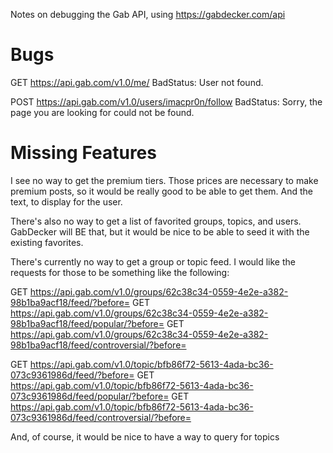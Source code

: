 Notes on debugging the Gab API, using https://gabdecker.com/api

Bugs
====

GET https://api.gab.com/v1.0/me/
  BadStatus: User not found.

POST https://api.gab.com/v1.0/users/imacpr0n/follow
  BadStatus: Sorry, the page you are looking for could not be found. 

Missing Features
================

I see no way to get the premium tiers. Those prices are necessary to make premium posts, so it would be really good to be able to get them. And the text, to display for the user.

There's also no way to get a list of favorited groups, topics, and users. GabDecker will BE that, but it would be nice to be able to seed it with the existing favorites.

There's currently no way to get a group or topic feed. I would like the requests for those to be something like the following:

GET https://api.gab.com/v1.0/groups/62c38c34-0559-4e2e-a382-98b1ba9acf18/feed/?before=
GET https://api.gab.com/v1.0/groups/62c38c34-0559-4e2e-a382-98b1ba9acf18/feed/popular/?before=
GET https://api.gab.com/v1.0/groups/62c38c34-0559-4e2e-a382-98b1ba9acf18/feed/controversial/?before=

GET https://api.gab.com/v1.0/topic/bfb86f72-5613-4ada-bc36-073c9361986d/feed/?before=
GET https://api.gab.com/v1.0/topic/bfb86f72-5613-4ada-bc36-073c9361986d/feed/popular/?before=
GET https://api.gab.com/v1.0/topic/bfb86f72-5613-4ada-bc36-073c9361986d/feed/controversial/?before=

And, of course, it would be nice to have a way to query for topics
